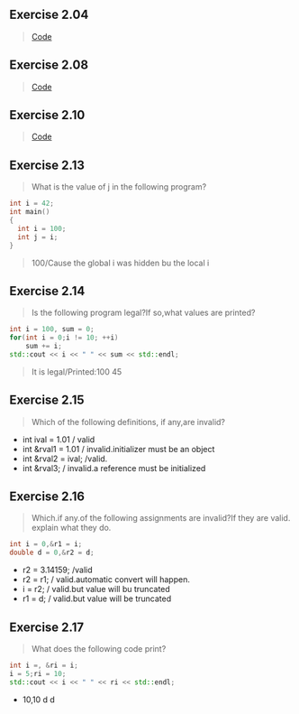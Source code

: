 ## Exercise 2.04
> [Code](ch02/ex2_04.cpp)

## Exercise 2.08
> [Code](ch02/ex2_08.cpp)

## Exercise 2.10
> [Code](ch02/ex2_10.cpp)

## Exercise 2.13

> What is the value of j in the following program?
```c++
int i = 42;
int main()
{
  int i = 100;
  int j = i;
}
```
> 100/Cause the global i was hidden bu the local i

## Exercise 2.14

> Is the following program legal?If so,what values are printed?
```c++
int i = 100, sum = 0;
for(int i = 0;i != 10; ++i)
    sum += i;
std::cout << i << " " << sum << std::endl;
```
> It is legal/Printed:100 45

## Exercise 2.15

> Which of the following definitions, if any,are invalid?
- int ival = 1.01 / valid
- int &rval1 = 1.01 / invalid.initializer must be an object
- int &rval2 = ival; /valid.
- int &rval3; / invalid.a reference must be initialized

## Exercise 2.16

> Which.if any.of the following assignments are invalid?If they are valid. explain what they do.
```c++
int i = 0,&r1 = i;
double d = 0,&r2 = d;
```
- r2 = 3.14159; /valid
- r2 = r1; / valid.automatic convert will happen.
- i = r2; / valid.but value will bu truncated
- r1 = d; / valid.but value will be truncated

## Exercise 2.17

> What does the following code print?
```cpp
int i =, &ri = i;
i = 5;ri = 10;
std::cout << i << " " << ri << std::endl;
```
- 10,10
d
d
